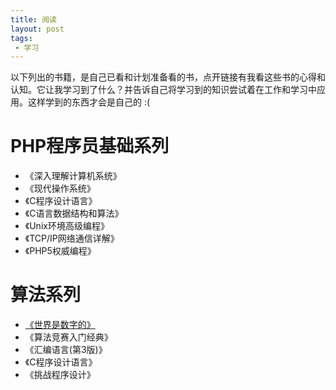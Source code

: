 ```yaml
---
title: 阅读
layout: post
tags:
 - 学习
---
```


以下列出的书籍，是自己已看和计划准备看的书，点开链接有我看这些书的心得和认知。它让我学习到了什么？并告诉自己将学习到的知识尝试着在工作和学习中应用。这样学到的东西才会是自己的 :(

# PHP程序员基础系列

- 《深入理解计算机系统》
- 《现代操作系统》
- 《C程序设计语言》
- 《C语言数据结构和算法》
- 《Unix环境高级编程》
- 《TCP/IP网络通信详解》
- 《PHP5权威编程》


# 算法系列

- [《世界是数字的》](https://book.douban.com/subject/24749903/)
- 《算法竞赛入门经典》
- 《汇编语言(第3版)》
- 《C程序设计语言》
- 《挑战程序设计》
